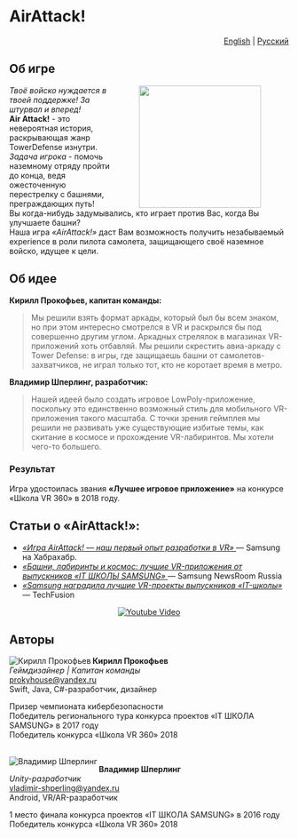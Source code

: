 # AirAttack!
<p align="right">
  <a href="./README.en-US.md">English</a>
  |
  <a href="./README.md">Русский</a>
</p>

## Об игре
<img src="https://github.com/Vova-SH/AirAttack/blob/master/docs/logo.png?raw=true" height = "220" align="right" hspace="50">

*Твоё войско нуждается в твоей поддержке! За штурвал и вперед!*  
**Air Attack!** - это невероятная история, раскрывающая жанр TowerDefense изнутри.  
*Задача игрока* - помочь наземному отряду пройти до конца, ведя ожесточенную перестрелку с башнями, преграждающих путь!  
Вы когда-нибудь задумывались, кто играет против Вас, когда Вы улучшаете башни?  
Наша игра *«AirAttack!»* даст Вам возможность получить незабываемый experience в роли пилота самолета, защищающего своё наземное войско, идущее к цели.

## Об идее

**Кирилл Прокофьев, капитан команды:**
>Мы решили взять формат аркады, который был бы всем знаком, но при этом интересно смотрелся в VR и раскрылся бы под совершенно другим углом. Аркадных стрелялок в магазинах VR-приложений хоть отбавляй. Мы решили скрестить авиа-аркаду с Tower Defense: в игры, где защищаешь башни от самолетов-захватчиков, не играл только тот, кто не коротает время в метро.

**Владимир Шперлинг, разработчик:**
>Нашей идеей было создать игровое LowPoly-приложение, поскольку это единственно возможный стиль для мобильного VR-приложения такого масштаба. С точки зрения геймплея мы решили не развивать уже существующие избитые темы, как скитание в космосе и прохождение VR-лабиринтов. Мы хотели чего-то большего.

### Результат
Игра удостоилась звания **«Лучшее игровое приложение»** на конкурсе «Школа VR 360» в 2018 году.


## Статьи о «AirAttack!»:

 - [*«Игра AirAttack! — наш первый опыт разработки в VR»* ](https://habr.com/ru/company/samsung/blog/461099/) — Samsung на Хабрахабр.
 - [*«Башни, лабиринты и космос: лучшие VR-приложения от выпускников «IT ШКОЛЫ SAMSUNG»* ](https://news.samsung.com/ru/%D0%B1%D0%B0%D1%88%D0%BD%D0%B8-%D0%BB%D0%B0%D0%B1%D0%B8%D1%80%D0%B8%D0%BD%D1%82%D1%8B-%D0%B8-%D0%BA%D0%BE%D1%81%D0%BC%D0%BE%D1%81-%D0%BB%D1%83%D1%87%D1%88%D0%B8%D0%B5-vr-%D0%BF%D1%80%D0%B8%D0%BB) — Samsung NewsRoom Russia
 - [*«Samsung наградила лучшие VR-проекты выпускников «IT-школы»* ](https://techfusion.ru/samsung-nagradila-luchshie-vr-proekty-vypusknikov-it-shkoly/) — TechFusion
 
<div align="center">
  <a href="https://www.youtube.com/watch?v=CNXuFd8jh_k"><img src="https://github.com/Vova-SH/AirAttack/blob/master/docs/embed.png" alt="Youtube Video"></a>
</div>

## Авторы

<img src="https://habrastorage.org/webt/xn/wq/r_/xnwqr_c12neoliwun446oljbewq.png" alt="Кирилл Прокофьев" align="left"/>

**Кирилл Прокофьев**  
*Геймдизайнер  | Капитан команды*  
prokyhouse@yandex.ru  
Swift, Java, C#-разработчик, дизайнер  

Призер чемпионата кибербезопасности  
Победитель регионального тура конкурса проектов «IT ШКОЛА SAMSUNG» в 2017 году  
Победитель конкурса «Школа VR 360» 2018  

<br><img src="https://habrastorage.org/webt/kt/3a/n_/kt3an_6eh2otwhfqwq6ntjykmvc.png" alt="Владимир Шперлинг" align="left"/>

**Владимир Шперлинг**  
*Unity-разработчик*  
vladimir-shperling@yandex.ru  
Android, VR/AR-разработчик  

1 место финала конкурса проектов «IT ШКОЛА SAMSUNG» в 2016 году  
Победитель конкурса «Школа VR 360» 2018